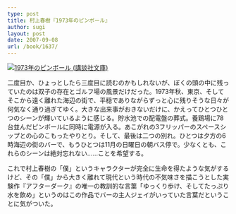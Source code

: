 ```yaml
---
type: post
title: 村上春樹『1973年のピンボール』
author: sugi
layout: post
date: 2007-09-08
url: /book/1637/
---
```

<a href="http://www.amazon.co.jp/exec/obidos/ASIN/4062749114/chezsugi-22/ref=nosim/" target="_blank" name="amazletlink"><img class="alignleft" src="http://ecx.images-amazon.com/images/I/217G08QD70L.SL160.jpg" alt="1973年のピンボール (講談社文庫)" /></a>

二度目か、ひょっとしたら三度目に読むのかもしれないが、ぼくの頭の中に残っていたのは双子の存在とゴルフ場の風景だけだった。1973年秋、東京、そしてそこから遠く離れた海辺の街で、平穏でありながらずっと心に残りそうな日々が何気なく通り過ぎてゆく。大きな出来事がおきないだけに、かえってひとつひとつのシーンが輝いているように感じる。貯水池での配電盤の葬式。養鶏場に78台並んだピンボールに同時に電源が入る。あこがれの3フリッパーのスペースシップとの心のこもったやりとり。そして、最後は二つの別れ。ひとつは夕方の6時海辺の街のバーで、もうひとつは11月の日曜日の朝バス停で。少なくとも、これらのシーンは絶対忘れない......ことを希望する。

これで村上春樹の「僕」というキャラクターが完全に生命を得たような気がするけど、その「僕」から大きく離れて現代という時代の不気味さを描こうとした実験作『アフターダーク』の唯一の教訓的な言葉「ゆっくり歩け、そしてたっぷり水を飲め」というのはこの作品でバーの主人ジェイがいっていた言葉だということに気がついた。
